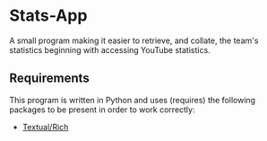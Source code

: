 # Stats-App

A small program making it easier to retrieve, and collate, the team's statistics beginning with accessing YouTube statistics.

## Requirements
This program is written in Python and uses (requires) the following packages to be present in order to work correctly:

- [Textual/Rich](https://github.com/Textualize/textual)
